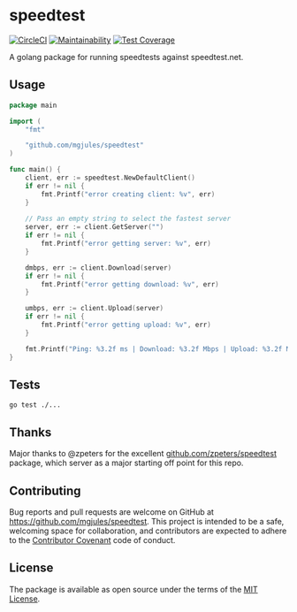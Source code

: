 # speedtest
[![CircleCI](https://circleci.com/gh/JulesMike/speedtest.svg?style=shield)](https://circleci.com/gh/JulesMike/speedtest) [![Maintainability](https://api.codeclimate.com/v1/badges/2130b46a52f698b3eaf1/maintainability)](https://codeclimate.com/github/JulesMike/speedtest/maintainability) [![Test Coverage](https://api.codeclimate.com/v1/badges/2130b46a52f698b3eaf1/test_coverage)](https://codeclimate.com/github/JulesMike/speedtest/test_coverage)

A golang package for running speedtests against speedtest.net.

## Usage
```go
package main

import (
	"fmt"

	"github.com/mgjules/speedtest"
)

func main() {
	client, err := speedtest.NewDefaultClient()
	if err != nil {
		fmt.Printf("error creating client: %v", err)
	}
	
	// Pass an empty string to select the fastest server
	server, err := client.GetServer("")
	if err != nil {
		fmt.Printf("error getting server: %v", err)
	}

	dmbps, err := client.Download(server)
	if err != nil {
		fmt.Printf("error getting download: %v", err)
	}

	umbps, err := client.Upload(server)
	if err != nil {
		fmt.Printf("error getting upload: %v", err)
	}

	fmt.Printf("Ping: %3.2f ms | Download: %3.2f Mbps | Upload: %3.2f Mbps\n", server.Latency, dmbps, umbps)
}

```
## Tests
`go test ./...`
## Thanks

Major thanks to @zpeters for the excellent [github.com/zpeters/speedtest](https://github.com/zpeters/speedtest) package, which server as a major starting off point for this repo.

## Contributing

Bug reports and pull requests are welcome on GitHub at https://github.com/mgjules/speedtest. This project is intended to be a safe, welcoming space for collaboration, and contributors are expected to adhere to the [Contributor Covenant](http://contributor-covenant.org) code of conduct.

## License

The package is available as open source under the terms of the [MIT License](http://opensource.org/licenses/MIT).
